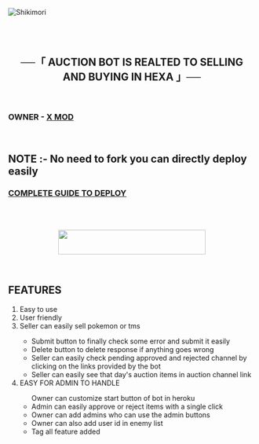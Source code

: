 ![Shikimori](https://telegra.ph/file/ba2907d2685f82e9b8f98.png)

<br>
<br>
<h2 align="center">
    ──「 AUCTION BOT IS REALTED TO SELLING AND BUYING IN HEXA 」──
</h2>
<br>
<h3>
OWNER - <a href = "https://t.me/naruto_of_telegrnaruto  </a>
</h3>
<h3>
POWERED BY <a href = "https://t.me/xmodnews">X MOD</a>
</h3>
<br>
<h2>
NOTE :- No need to fork you can directly deploy easily</h2>
<h3> <a href = "https://telegra.ph/AUCTION-BOT-09-06"> COMPLETE GUIDE TO DEPLOY
</h3>
<br>


<br>
<p align="center"><a href="https://heroku.com/deploy?template=https://github.com/ProGamer097/auctionbot"> <img src="https://img.shields.io/badge/Deploy%20To%20Heroku-black?style=for-the-badge&logo=heroku" width="300" height="50"/></a></p>


<br><h2>FEATURES</h2> <ol type="1">
<li>Easy to use</li>
<li>User friendly</li>

<li>Seller can easily sell pokemon or tms</li><ul>
<li>Submit button to finally check some error and submit it easily</li>
<li>Delete button to delete response if anything goes wrong</li>
<li>Seller can easily check pending approved and rejected channel by clicking on the links provided by the bot</li>
<li>Seller can easily see that day's auction items in auction channel link</li></ul>

<li>EASY FOR ADMIN TO HANDLE</li><ul>
</li>Owner can customize start button of bot in heroku</li>
<li>Admin can easily approve or reject items with a single click</li>
<li>Owner can add admins who can use the admin buttons</li>
<li>Owner can also add user id in enemy list</li>
<li>Tag all feature added</li></ul><ol>
